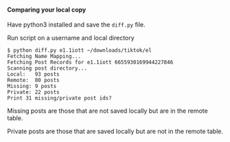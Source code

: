 #### Comparing your local copy
Have python3 installed and save the `diff.py` file.

Run script on a username and local directory
```
$ python diff.py e1.1iott ~/downloads/tiktok/el
Fetching Name Mapping...
Fetching Post Records for e1.1iott 6655930169944227846
Scanning post directory...
Local:   93 posts
Remote:  80 posts
Missing: 9 posts
Private: 22 posts
Print 31 missing/private post ids?
```
Missing posts are those that are not saved locally but are in the remote table.

Private posts are those that are saved locally but are not in the remote table.
